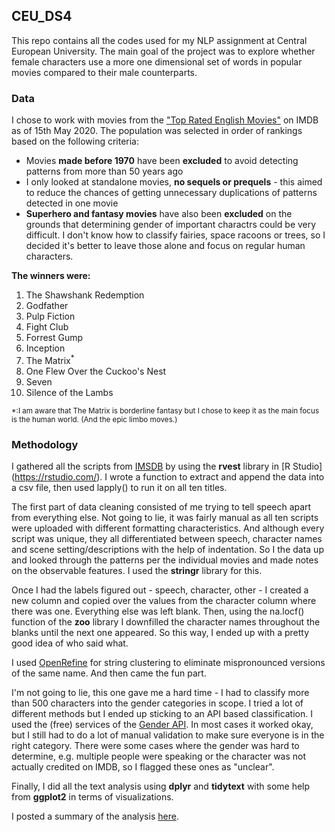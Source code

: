 ## CEU_DS4

This repo contains all the codes used for my NLP assignment at Central European University. The main goal of the project was to explore whether female characters use a more one dimensional set of words in popular movies compared to their male counterparts. 

### Data

I chose to work with movies from the ["Top Rated English Movies"](https://www.imdb.com/chart/top-english-movies)  on IMDB as of 15th May 2020. The population was selected in order of rankings based on the following criteria:

* Movies **made before 1970** have been **excluded** to avoid detecting patterns from more than 50 years ago
* I only looked at standalone movies, **no sequels or prequels** - this aimed to reduce the chances of getting unnecessary duplications of patterns detected in one movie
* **Superhero and fantasy movies** have also been **excluded** on the grounds that determining gender of important charactrs could be very difficult. I don't know how to classify fairies, space racoons or trees, so I decided it's better to leave those alone and focus on regular human characters.

**The winners were:**
1.	The Shawshank Redemption 
2. Godfather
3. Pulp Fiction
4. Fight Club
5. Forrest Gump
6. Inception
7. The Matrix<sup>\*</sup>
8. One Flew Over the Cuckoo's Nest
9. Seven
10. Silence of the Lambs

<sup>\*:I am aware that The Matrix is borderline fantasy but I chose to keep it as the main focus is the human world. (And the epic limbo moves.)</sup>


### Methodology

I gathered all the scripts from [IMSDB](https://www.imsdb.com/) by using the **rvest** library in [R Studio] (https://rstudio.com/). I wrote a function to extract and append the data into a csv file, then used lapply() to run it on all ten titles. 

The first part of data cleaning consisted of me trying to tell speech apart from everything else. Not going to lie, it was fairly manual as all ten scripts were uploaded with different formatting characteristics. And although every script was unique, they all differentiated between speech, character names and scene setting/descriptions with the help of indentation. So I the data up and looked through the patterns per the individual movies and made notes on the observable features. I used the **stringr** library for this.

Once I had the labels figured out - speech, character, other - I created a new column and copied over the values from the character column where there was one. Everything else was left blank. Then, using the na.locf() function of the **zoo** library I downfilled the character names throughout the blanks until the next one appeared. So this way, I ended up with a pretty good idea of who said what. 

I used [OpenRefine](https://openrefine.org/) for string clustering to eliminate mispronounced versions of the same name. And then came the fun part.

I'm not going to lie, this one gave me a hard time - I had to classify more than 500 characters into the gender categories in scope. I tried a lot of different methods but I ended up sticking to an API based classification. I used the (free) services of the [Gender API](https://gender-api.com/). In most cases it worked okay, but I still had to do a lot of manual validation to make sure everyone is in the right category. There were some cases where the gender was hard to determine, e.g. multiple people were speaking or the character was not actually credited on IMDB, so I flagged these ones as "unclear". 

Finally, I did all the text analysis using **dplyr** and **tidytext** with some help from **ggplot2** in terms of visualizations. 

I posted a summary of the analysis [here]().










